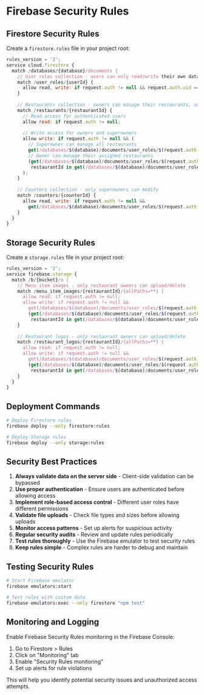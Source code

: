 # Firebase Security Rules

## Firestore Security Rules

Create a `firestore.rules` file in your project root:

```javascript
rules_version = '2';
service cloud.firestore {
  match /databases/{database}/documents {
    // User roles collection - users can only read/write their own data
    match /user_roles/{userId} {
      allow read, write: if request.auth != null && request.auth.uid == userId;
    }
    
    // Restaurants collection - owners can manage their restaurants, superowners can manage all
    match /restaurants/{restaurantId} {
      // Read access for authenticated users
      allow read: if request.auth != null;
      
      // Write access for owners and superowners
      allow write: if request.auth != null && (
        // Superowner can manage all restaurants
        get(/databases/$(database)/documents/user_roles/$(request.auth.uid)).data.role == 'superowner' ||
        // Owner can manage their assigned restaurants
        (get(/databases/$(database)/documents/user_roles/$(request.auth.uid)).data.role == 'owner' &&
         restaurantId in get(/databases/$(database)/documents/user_roles/$(request.auth.uid)).data.ownedRestaurantIds)
      );
    }
    
    // Counters collection - only superowners can modify
    match /counters/{counterId} {
      allow read, write: if request.auth != null && 
        get(/databases/$(database)/documents/user_roles/$(request.auth.uid)).data.role == 'superowner';
    }
  }
}
```

## Storage Security Rules

Create a `storage.rules` file in your project root:

```javascript
rules_version = '2';
service firebase.storage {
  match /b/{bucket}/o {
    // Menu item images - only restaurant owners can upload/delete
    match /menu_item_images/{restaurantId}/{allPaths=**} {
      allow read: if request.auth != null;
      allow write: if request.auth != null && 
        get(/databases/$(database)/documents/user_roles/$(request.auth.uid)).data.role in ['owner', 'superowner'] &&
        (get(/databases/$(database)/documents/user_roles/$(request.auth.uid)).data.role == 'superowner' ||
         restaurantId in get(/databases/$(database)/documents/user_roles/$(request.auth.uid)).data.ownedRestaurantIds);
    }
    
    // Restaurant logos - only restaurant owners can upload/delete
    match /restaurant_logos/{restaurantId}/{allPaths=**} {
      allow read: if request.auth != null;
      allow write: if request.auth != null && 
        get(/databases/$(database)/documents/user_roles/$(request.auth.uid)).data.role in ['owner', 'superowner'] &&
        (get(/databases/$(database)/documents/user_roles/$(request.auth.uid)).data.role == 'superowner' ||
         restaurantId in get(/databases/$(database)/documents/user_roles/$(request.auth.uid)).data.ownedRestaurantIds);
    }
  }
}
```

## Deployment Commands

```bash
# Deploy Firestore rules
firebase deploy --only firestore:rules

# Deploy Storage rules
firebase deploy --only storage:rules
```

## Security Best Practices

1. **Always validate data on the server side** - Client-side validation can be bypassed
2. **Use proper authentication** - Ensure users are authenticated before allowing access
3. **Implement role-based access control** - Different user roles have different permissions
4. **Validate file uploads** - Check file types and sizes before allowing uploads
5. **Monitor access patterns** - Set up alerts for suspicious activity
6. **Regular security audits** - Review and update rules periodically
7. **Test rules thoroughly** - Use the Firebase emulator to test security rules
8. **Keep rules simple** - Complex rules are harder to debug and maintain

## Testing Security Rules

```bash
# Start Firebase emulator
firebase emulators:start

# Test rules with custom data
firebase emulators:exec --only firestore "npm test"
```

## Monitoring and Logging

Enable Firebase Security Rules monitoring in the Firebase Console:

1. Go to Firestore > Rules
2. Click on "Monitoring" tab
3. Enable "Security Rules monitoring"
4. Set up alerts for rule violations

This will help you identify potential security issues and unauthorized access attempts. 